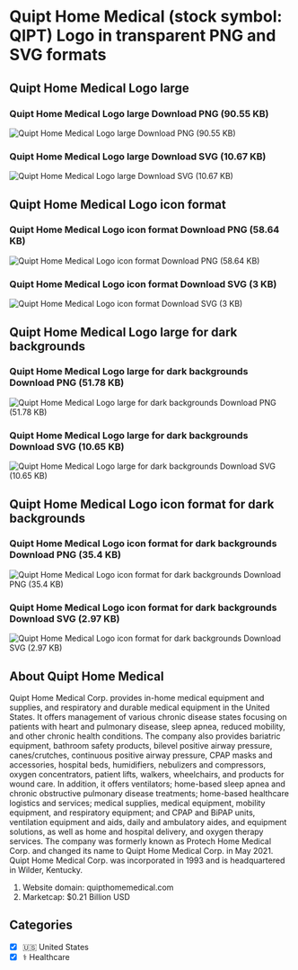 # Quipt Home Medical (stock symbol: QIPT) Logo in transparent PNG and SVG formats

## Quipt Home Medical Logo large

### Quipt Home Medical Logo large Download PNG (90.55 KB)

![Quipt Home Medical Logo large Download PNG (90.55 KB)](/img/orig/QIPT_BIG-48d78893.png)

### Quipt Home Medical Logo large Download SVG (10.67 KB)

![Quipt Home Medical Logo large Download SVG (10.67 KB)](/img/orig/QIPT_BIG-e5099c50.svg)

## Quipt Home Medical Logo icon format

### Quipt Home Medical Logo icon format Download PNG (58.64 KB)

![Quipt Home Medical Logo icon format Download PNG (58.64 KB)](/img/orig/QIPT-304a61fc.png)

### Quipt Home Medical Logo icon format Download SVG (3 KB)

![Quipt Home Medical Logo icon format Download SVG (3 KB)](/img/orig/QIPT-f23936e6.svg)

## Quipt Home Medical Logo large for dark backgrounds

### Quipt Home Medical Logo large for dark backgrounds Download PNG (51.78 KB)

![Quipt Home Medical Logo large for dark backgrounds Download PNG (51.78 KB)](/img/orig/QIPT_BIG.D-37313849.png)

### Quipt Home Medical Logo large for dark backgrounds Download SVG (10.65 KB)

![Quipt Home Medical Logo large for dark backgrounds Download SVG (10.65 KB)](/img/orig/QIPT_BIG.D-054de1d9.svg)

## Quipt Home Medical Logo icon format for dark backgrounds

### Quipt Home Medical Logo icon format for dark backgrounds Download PNG (35.4 KB)

![Quipt Home Medical Logo icon format for dark backgrounds Download PNG (35.4 KB)](/img/orig/QIPT.D-fa0c8c52.png)

### Quipt Home Medical Logo icon format for dark backgrounds Download SVG (2.97 KB)

![Quipt Home Medical Logo icon format for dark backgrounds Download SVG (2.97 KB)](/img/orig/QIPT.D-6fdeffde.svg)

## About Quipt Home Medical

Quipt Home Medical Corp. provides in-home medical equipment and supplies, and respiratory and durable medical equipment in the United States. It offers management of various chronic disease states focusing on patients with heart and pulmonary disease, sleep apnea, reduced mobility, and other chronic health conditions. The company also provides bariatric equipment, bathroom safety products, bilevel positive airway pressure, canes/crutches, continuous positive airway pressure, CPAP masks and accessories, hospital beds, humidifiers, nebulizers and compressors, oxygen concentrators, patient lifts, walkers, wheelchairs, and products for wound care. In addition, it offers ventilators; home-based sleep apnea and chronic obstructive pulmonary disease treatments; home-based healthcare logistics and services; medical supplies, medical equipment, mobility equipment, and respiratory equipment; and CPAP and BiPAP units, ventilation equipment and aids, daily and ambulatory aides, and equipment solutions, as well as home and hospital delivery, and oxygen therapy services. The company was formerly known as Protech Home Medical Corp. and changed its name to Quipt Home Medical Corp. in May 2021. Quipt Home Medical Corp. was incorporated in 1993 and is headquartered in Wilder, Kentucky.

1. Website domain: quipthomemedical.com
2. Marketcap: $0.21 Billion USD


## Categories
- [x] 🇺🇸 United States
- [x] ⚕️ Healthcare
